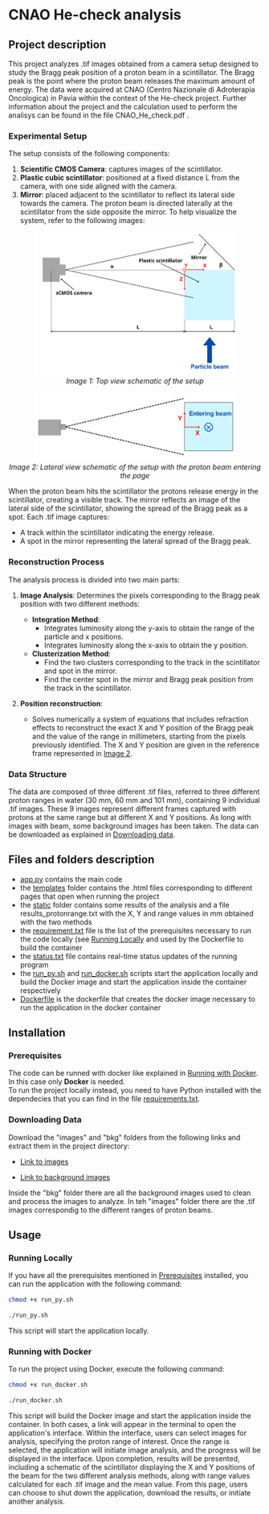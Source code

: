 # CNAO He-check analysis
## Project description

This project analyzes .tif images obtained from a camera setup designed to study the Bragg peak position of a proton beam in a scintillator. The Bragg peak is the point where the proton beam releases the maximum amount of energy. The data were acquired at CNAO (Centro Nazionale di Adroterapia Oncologica) in Pavia within the context of the He-check project. Further information about the project and the calculation used to perform the analisys can be found in the file CNAO_He_check.pdf .

### Experimental Setup

The setup consists of the following components:

1. **Scientific CMOS Camera**: captures images of the scintillator.
2. **Plastic cubic scintillator**: positioned at a fixed distance L from the camera, with one side aligned with the camera.
3. **Mirror**: placed adjacent to the scintillator to reflect its lateral side towards the camera.
The proton beam is directed laterally at the scintillator from the side opposite the mirror.
To help visualize the system, refer to the following images:

<p align="center">
  <img src="setup_beam_mirror.png" alt="Setup Image 1" width="400" />
  <br><em>Image 1: Top view schematic of the setup </em>
</p>

<p align="center">
  <img src="xy_coord.png" alt="Setup Image 2" width="400" />
  <br><em>Image 2: Lateral view schematic of the setup with the proton beam entering the page</em>
</p>

When the proton beam hits the scintillator the protons release energy in the scintillator, creating a visible track. The mirror reflects an image of the lateral side of the scintillator, showing the spread of the Bragg peak as a spot.
Each .tif image captures:
- A track within the scintillator indicating the energy release.
- A spot in the mirror representing the lateral spread of the Bragg peak.

### Reconstruction Process

The analysis process is divided into two main parts:

1. **Image Analysis**:
   Determines the pixels corresponding to the Bragg peak position with two different methods:
   - **Integration Method**:
     - Integrates luminosity along the y-axis to obtain the range of the particle and x positions.
     - Integrates luminosity along the x-axis to obtain the y position.
   - **Clusterization Method**:
     - Find the two clusters corresponding to the track in the scintillator and spot in the mirror.
     - Find the center spot in the mirror and Bragg peak position from the track in the scintillator.

2. **Position reconstruction**:
   - Solves numerically a system of equations that includes refraction effects to reconstruct the exact X and Y position of the Bragg peak and the value of the range in millimeters, starting from the pixels previously identified. The X and Y position are given in the reference frame represented in [Image 2](#experimental-setup).

### Data Structure

The data are composed of three different .tif files, referred to three different proton ranges in water (30 mm, 60 mm and 101 mm), containing 9 individual .tif images. These 9 images represent different frames captured with protons at the same range but at different X and Y positions. As long with images with beam, some background images has been taken. The data can be downloaded as explained in [Downloading data](#downloading-data).

## Files and folders description

   - [app.py](./app.py) contains the main code
   - the [templates](./templates) folder contains the .html files corresponding to different pages that open when running the project
   - the [static](./static) folder contains some results of the analysis and a file results_protonrange.txt with the X, Y and range values in mm obtained with the two methods
   - the [requirement.txt](./requirements) file is the list of the prerequisites necessary to run the code locally (see [Running Locally](#running-locally) and used by the Dockerfile to build the container
   - the [status.txt](./status.txt) file contains real-time status updates of the running program
   - the [run_py.sh](./run_py.sh) and [run_docker.sh](./run_docker.sh) scripts start the application locally and build the Docker image and start the application inside the container respectively
   - [Dockerfile](./Dockerfile) is the dockerfile that creates the docker image necessary to run the application in the docker container

## Installation

### Prerequisites

The code can be runned with docker like explained in [Running with Docker](#running-with-docker). In this case only **Docker** is needed.  
To run the project locally instead, you need to have Python installed with the dependecies that you can find in the file [requirements.txt](./requirements.txt).
### Downloading Data

Download the "images" and "bkg" folders from the following links and extract them in the project directory:

- [Link to images](https://drive.google.com/uc?export=download&id=1JeHN8w-iI4_kpuRV74B0942E5eZku1Kn)

- [Link to background images](https://drive.google.com/uc?export=download&id=1zLphs8y7AyetAFWaUnxOKZLpX2sGCNr6)

Inside the "bkg" folder there are all the background images used to clean and process the images to analyze. In teh "images" folder there are the .tif images correspondig to the different ranges of proton beams.
## Usage



### Running Locally

If you have all the prerequisites mentioned in [Prerequisites](#prerequisites) installed, you can run the application with the following command:


   ```bash
   chmod +x run_py.sh
   ```
   ```bash
   ./run_py.sh
   ```

This script will start the application locally.

### Running with Docker

To run the project using Docker, execute the following command:

```bash
chmod +x run_docker.sh
```
```bash
./run_docker.sh
```

This script will build the Docker image and start the application inside the container.
In both cases, a link will appear in the terminal to open the application's interface. Within the interface, users can select images for analysis, specifying the proton range of interest. Once the range is selected, the application will initiate image analysis, and the progress will be displayed in the interface. Upon completion, results will be presented, including a schematic of the scintillator displaying the X and Y positions of the beam for the two different analysis methods, along with range values calculated for each .tif image and the mean value. From this page, users can choose to shut down the application, download the results, or initiate another analysis.



